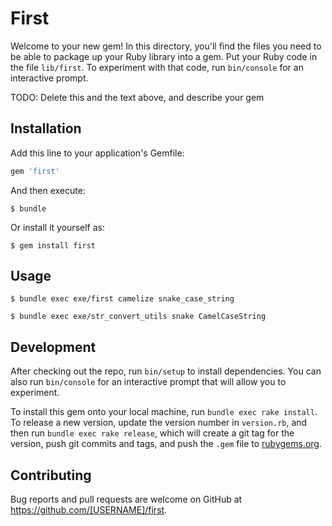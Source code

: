 # First

Welcome to your new gem! In this directory, you'll find the files you need to be able to package up your Ruby library into a gem. Put your Ruby code in the file `lib/first`. To experiment with that code, run `bin/console` for an interactive prompt.

TODO: Delete this and the text above, and describe your gem

## Installation

Add this line to your application's Gemfile:

```ruby
gem 'first'
```

And then execute:

    $ bundle

Or install it yourself as:

    $ gem install first

## Usage

```
$ bundle exec exe/first camelize snake_case_string
```

```
$ bundle exec exe/str_convert_utils snake CamelCaseString
```

## Development

After checking out the repo, run `bin/setup` to install dependencies. You can also run `bin/console` for an interactive prompt that will allow you to experiment.

To install this gem onto your local machine, run `bundle exec rake install`. To release a new version, update the version number in `version.rb`, and then run `bundle exec rake release`, which will create a git tag for the version, push git commits and tags, and push the `.gem` file to [rubygems.org](https://rubygems.org).

## Contributing

Bug reports and pull requests are welcome on GitHub at https://github.com/[USERNAME]/first.
